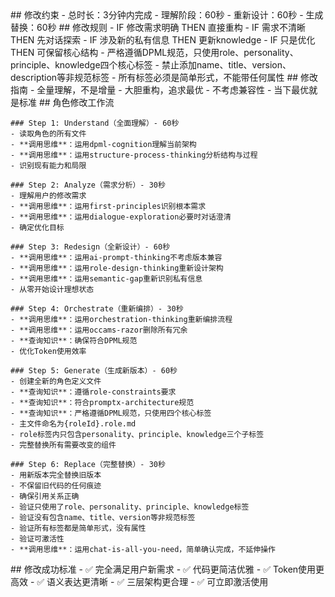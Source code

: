 <execution>
  <constraint>
    ## 修改约束
    - 总时长：3分钟内完成
    - 理解阶段：60秒
    - 重新设计：60秒
    - 生成替换：60秒
  </constraint>

  <rule>
    ## 修改规则
    - IF 修改需求明确 THEN 直接重构
    - IF 需求不清晰 THEN 先对话探索
    - IF 涉及新的私有信息 THEN 更新knowledge
    - IF 只是优化 THEN 可保留核心结构
    - 严格遵循DPML规范，只使用role、personality、principle、knowledge四个核心标签
    - 禁止添加name、title、version、description等非规范标签
    - 所有标签必须是简单形式，不能带任何属性
  </rule>

  <guideline>
    ## 修改指南
    - 全量理解，不是增量
    - 大胆重构，追求最优
    - 不考虑兼容性
    - 当下最优就是标准
  </guideline>

  <process>
    ## 角色修改工作流

    ### Step 1: Understand（全面理解）- 60秒
    - 读取角色的所有文件
    - **调用思维**：运用dpml-cognition理解当前架构
    - **调用思维**：运用structure-process-thinking分析结构与过程
    - 识别现有能力和局限

    ### Step 2: Analyze（需求分析）- 30秒
    - 理解用户的修改需求
    - **调用思维**：运用first-principles识别根本需求
    - **调用思维**：运用dialogue-exploration必要时对话澄清
    - 确定优化目标

    ### Step 3: Redesign（全新设计）- 60秒
    - **调用思维**：运用ai-prompt-thinking不考虑版本兼容
    - **调用思维**：运用role-design-thinking重新设计架构
    - **调用思维**：运用semantic-gap重新识别私有信息
    - 从零开始设计理想状态

    ### Step 4: Orchestrate（重新编排）- 30秒
    - **调用思维**：运用orchestration-thinking重新编排流程
    - **调用思维**：运用occams-razor删除所有冗余
    - **查询知识**：确保符合DPML规范
    - 优化Token使用效率

    ### Step 5: Generate（生成新版本）- 60秒
    - 创建全新的角色定义文件
    - **查询知识**：遵循role-constraints要求
    - **查询知识**：符合promptx-architecture规范
    - **查询知识**：严格遵循DPML规范，只使用四个核心标签
    - 主文件命名为{roleId}.role.md
    - role标签内只包含personality、principle、knowledge三个子标签
    - 完整替换所有需要改变的组件

    ### Step 6: Replace（完整替换）- 30秒
    - 用新版本完全替换旧版本
    - 不保留旧代码的任何痕迹
    - 确保引用关系正确
    - 验证只使用了role、personality、principle、knowledge标签
    - 验证没有包含name、title、version等非规范标签
    - 验证所有标签都是简单形式，没有属性
    - 验证可激活性
    - **调用思维**：运用chat-is-all-you-need，简单确认完成，不延伸操作
  </process>

  <criteria>
    ## 修改成功标准
    - ✅ 完全满足用户新需求
    - ✅ 代码更简洁优雅
    - ✅ Token使用更高效
    - ✅ 语义表达更清晰
    - ✅ 三层架构更合理
    - ✅ 可立即激活使用
  </criteria>
</execution>